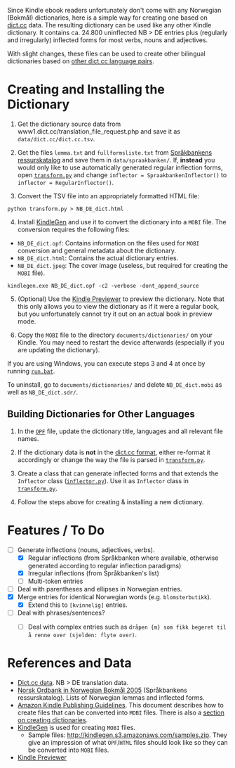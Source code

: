 Since Kindle ebook readers unfortunately don't come with any Norwegian (Bokmål) dictionaries, here is a simple way for creating one based on [dict.cc](deno.dict.cc) data.
The resulting dictionary can be used like any other Kindle dictionary.
It contains ca. 24.800 uninflected NB > DE entries plus (regularly and irregularly) inflected forms for most verbs, nouns and adjectives.

With slight changes, these files can be used to create other bilingual dictionaries based on [other dict.cc language pairs](https://browse.dict.cc/).

# Creating and Installing the Dictionary

1. Get the dictionary source data from www1.dict.cc/translation_file_request.php and save it as `data/dict.cc/dict.cc.tsv`.

2. Get the files `lemma.txt` and `fullformsliste.txt` from [Språkbankens ressurskatalog](https://www.nb.no/sprakbanken/show?serial=oai%3Anb.no%3Asbr-5) and save them in `data/spraakbanken/`.
If, **instead** you would only like to use automatically generated regular inflection forms, open [`transform.py`](/transform.py) and change `inflector = SpraakbankenInflector()` to `inflector = RegularInflector()`.

3. Convert the TSV file into an appropriately formatted HTML file:
```
python transform.py > NB_DE_dict.html
```

4. Install [KindleGen](https://www.amazon.com/gp/feature.html?docId=1000765211) and use it to convert the dictionary into a `MOBI` file. The conversion requires the following files:

- `NB_DE_dict.opf`: Contains information on the files used for `MOBI` conversion and general metadata about the dictionary.
- `NB_DE_dict.html`: Contains the actual dictionary entries.
- `NB_DE_dict.jpeg`: The cover image (useless, but required for creating the `MOBI` file).

```
kindlegen.exe NB_DE_dict.opf -c2 -verbose -dont_append_source
```

5. (Optional) Use the [Kindle Previewer](https://www.amazon.com/gp/feature.html/?docId=1000765261) to preview the dictionary.
Note that this only allows you to view the dictionary as if it were a regular book, but you unfortunately cannot try it out on an actual book in preview mode.

6. Copy the `MOBI` file to the directory `documents/dictionaries/` on your Kindle.
You may need to restart the device afterwards (especially if you are updating the dictionary).


If you are using Windows, you can execute steps 3 and 4 at once by running [`run.bat`](/run.bat). 


To uninstall, go to `documents/dictionaries/` and delete `NB_DE_dict.mobi` as well as `NB_DE_dict.sdr/`.

## Building Dictionaries for Other Languages

1. In the [`OPF`](/NB_DE_dict.opf) file, update the dictionary title, languages and all relevant file names.

2. If the dictionary data is **not** in the [dict.cc format](/data/dict.cc/README.md), either re-format it accordingly or change the way the file is parsed in [`transform.py`](/transform.py).

3. Create a class that can generate inflected forms and that extends the `Inflector` class ([`inflector.py`](/inflector.py)). Use it as `Inflector` class in [`transform.py`](/transform.py).

4. Follow the steps above for creating & installing a new dictionary.

# Features / To Do

- [ ] Generate inflections (nouns, adjectives, verbs).
  - [x] Regular inflections (from Språkbanken where available, otherwise generated according to regular inflection paradigms)
  - [x] Irregular inflections (from Språkbanken's list)
  - [ ] Multi-token entries
- [ ] Deal with parentheses and ellipses in Norwegian entries.
- [x] Merge entries for identical Norwegian words (e.g. `blomsterbutikk`).
  - [x] Extend this to `[kvinnelig]` entries.
- [ ] Deal with phrases/sentences?
  - [ ] Deal with complex entries such as `dråpen {m} som fikk begeret til å renne over (sjelden: flyte over)`.


# References and Data

- [Dict.cc data](https://www1.dict.cc/translation_file_request.php).
NB > DE translation data.
- [Norsk Ordbank in Norwegian Bokmål 2005](https://www.nb.no/sprakbanken/show?serial=oai%3Anb.no%3Asbr-5) (Språkbankens ressurskatalog).
Lists of Norwegian lemmas and inflected forms.
- [Amazon Kindle Publishing Guidelines](https://s3.amazonaws.com/kindlegen/AmazonKindlePublishingGuidelines.pdf).
This document describes how to create files that can be converted into `MOBI` files.
There is also a [section on creating dictionaries](https://s3.amazonaws.com/kindlegen/AmazonKindlePublishingGuidelines.pdf#page=71).
- [KindleGen](https://www.amazon.com/gp/feature.html?docId=1000765211) is used for creating `MOBI` files.
  - Sample files: http://kindlegen.s3.amazonaws.com/samples.zip. They give an impression of what `OPF`/`HTML` files should look like so they can be converted into `MOBI` files.
- [Kindle Previewer](https://www.amazon.com/gp/feature.html/?docId=1000765261)
